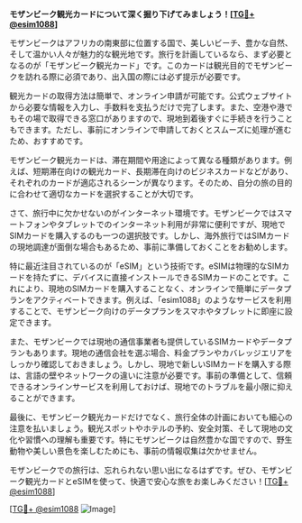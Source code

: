 **モザンビーク観光カードについて深く掘り下げてみましょう！[[TG💪+ @esim1088](https://t.me/s/esim1088)]**

モザンビークはアフリカの南東部に位置する国で、美しいビーチ、豊かな自然、そして温かい人々が魅力的な観光地です。旅行を計画しているなら、まず必要となるのが「モザンビーク観光カード」です。このカードは観光目的でモザンビークを訪れる際に必須であり、出入国の際には必ず提示が必要です。

観光カードの取得方法は簡単で、オンライン申請が可能です。公式ウェブサイトから必要な情報を入力し、手数料を支払うだけで完了します。また、空港や港でもその場で取得できる窓口がありますので、現地到着後すぐに手続きを行うこともできます。ただし、事前にオンラインで申請しておくとスムーズに処理が進むため、おすすめです。

モザンビーク観光カードは、滞在期間や用途によって異なる種類があります。例えば、短期滞在向けの観光カード、長期滞在向けのビジネスカードなどがあり、それぞれのカードが適応されるシーンが異なります。そのため、自分の旅の目的に合わせて適切なカードを選択することが大切です。

さて、旅行中に欠かせないのがインターネット環境です。モザンビークではスマートフォンやタブレットでのインターネット利用が非常に便利ですが、現地でSIMカードを購入するのも一つの選択肢です。しかし、海外旅行ではSIMカードの現地調達が面倒な場合もあるため、事前に準備しておくことをお勧めします。

特に最近注目されているのが「eSIM」という技術です。eSIMは物理的なSIMカードを持たずに、デバイスに直接インストールできるSIMカードのことです。これにより、現地のSIMカードを購入することなく、オンラインで簡単にデータプランをアクティベートできます。例えば、「esim1088」のようなサービスを利用することで、モザンビーク向けのデータプランをスマホやタブレットに即座に設定できます。

また、モザンビークでは現地の通信事業者も提供しているSIMカードやデータプランもあります。現地の通信会社を選ぶ場合、料金プランやカバレッジエリアをしっかり確認しておきましょう。しかし、現地で新しいSIMカードを購入する際は、言語の壁やネットワークの違いに注意が必要です。事前の準備として、信頼できるオンラインサービスを利用しておけば、現地でのトラブルを最小限に抑えることができます。

最後に、モザンビーク観光カードだけでなく、旅行全体の計画においても細心の注意を払いましょう。観光スポットやホテルの予約、安全対策、そして現地の文化や習慣への理解も重要です。特にモザンビークは自然豊かな国ですので、野生動物や美しい景色を楽しむためにも、事前の情報収集は欠かせません。

モザンビークでの旅行は、忘れられない思い出になるはずです。ぜひ、モザンビーク観光カードとeSIMを使って、快適で安心な旅をお楽しみください！[[TG💪+ @esim1088](https://t.me/s/esim1088)]

[[TG💪+ @esim1088](https://t.me/s/esim1088) ![Image](https://i.postimg.cc/Y0z9fWf4/image.png)]